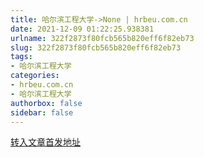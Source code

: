 ```yaml
---
title: 哈尔滨工程大学->None | hrbeu.com.cn
date: 2021-12-09 01:22:25.938381
urlname: 322f2873f80fcb565b820eff6f82eb73
slug: 322f2873f80fcb565b820eff6f82eb73
tags: 
- 哈尔滨工程大学
categories:
- hrbeu.com.cn
- 哈尔滨工程大学
authorbox: false
sidebar: false
---
```





[转入文章首发地址](http://news.hrbeu.edu.cn/zt/sswfa.htm)